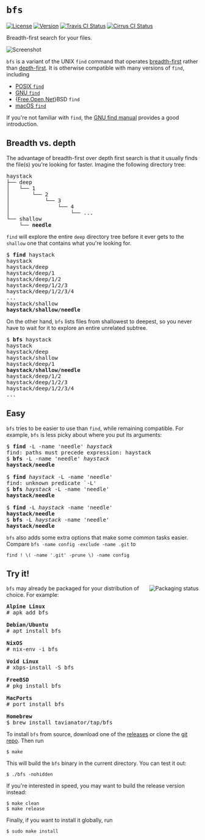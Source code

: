 `bfs`
=====

[![License](http://img.shields.io/badge/license-0BSD-blue.svg)](https://github.com/tavianator/bfs/blob/master/COPYING)
[![Version](https://img.shields.io/github/v/tag/tavianator/bfs?label=version)](https://github.com/tavianator/bfs/releases)
[![Travis CI Status](https://api.travis-ci.org/tavianator/bfs.svg?branch=master)](https://travis-ci.org/tavianator/bfs)
[![Cirrus CI Status](https://api.cirrus-ci.com/github/tavianator/bfs.svg)](https://cirrus-ci.com/github/tavianator/bfs)

Breadth-first search for your files.

<img src="https://tavianator.github.io/bfs/animation.svg" alt="Screenshot" />

`bfs` is a variant of the UNIX `find` command that operates [breadth-first](https://en.wikipedia.org/wiki/Breadth-first_search) rather than [depth-first](https://en.wikipedia.org/wiki/Depth-first_search).
It is otherwise compatible with many versions of `find`, including

- [POSIX `find`](http://pubs.opengroup.org/onlinepubs/9699919799/utilities/find.html)
- [GNU `find`](https://www.gnu.org/software/findutils/)
- {[Free](https://www.freebsd.org/cgi/man.cgi?find(1)),[Open](https://man.openbsd.org/find.1),[Net](http://netbsd.gw.com/cgi-bin/man-cgi?find+1+NetBSD-current)}BSD `find`
- [macOS `find`](https://ss64.com/osx/find.html)

If you're not familiar with `find`, the [GNU find manual](https://www.gnu.org/software/findutils/manual/html_mono/find.html) provides a good introduction.


Breadth vs. depth
-----------------

The advantage of breadth-first over depth first search is that it usually finds the file(s) you're looking for faster.
Imagine the following directory tree:

<pre>
haystack
├── deep
│   └── 1
│       └── 2
│           └── 3
│               └── 4
│                   └── ...
└── shallow
    └── <strong>needle</strong>
</pre>

`find` will explore the entire `deep` directory tree before it ever gets to the `shallow` one that contains what you're looking for.

<pre>
$ <strong>find</strong> haystack
haystack
haystack/deep
haystack/deep/1
haystack/deep/1/2
haystack/deep/1/2/3
haystack/deep/1/2/3/4
...
haystack/shallow
<strong>haystack/shallow/needle</strong>
</pre>

On the other hand, `bfs` lists files from shallowest to deepest, so you never have to wait for it to explore an entire unrelated subtree.

<pre>
$ <strong>bfs</strong> haystack
haystack
haystack/deep
haystack/shallow
haystack/deep/1
<strong>haystack/shallow/needle</strong>
haystack/deep/1/2
haystack/deep/1/2/3
haystack/deep/1/2/3/4
...
</pre>


Easy
----

`bfs` tries to be easier to use than `find`, while remaining compatible.
For example, `bfs` is less picky about where you put its arguments:

<pre>
$ <strong>find</strong> -L -name 'needle' <em>haystack</em>
find: paths must precede expression: haystack
$ <strong>bfs</strong> -L -name 'needle' <em>haystack</em>
<strong>haystack/needle</strong>

$ <strong>find</strong> <em>haystack</em> -L -name 'needle'
find: unknown predicate `-L'
$ <strong>bfs</strong> <em>haystack</em> -L -name 'needle'
<strong>haystack/needle</strong>

$ <strong>find</strong> -L <em>haystack</em> -name 'needle'
<strong>haystack/needle</strong>
$ <strong>bfs</strong> -L <em>haystack</em> -name 'needle'
<strong>haystack/needle</strong>
</pre>

`bfs` also adds some extra options that make some common tasks easier.
Compare `bfs -name config -exclude -name .git` to

    find ! \( -name '.git' -prune \) -name config


Try it!
-------

<a href="https://repology.org/metapackage/bfs"><img src="https://repology.org/badge/vertical-allrepos/bfs.svg" alt="Packaging status" align="right" /></a>

`bfs` may already be packaged for your distribution of choice.
For example:

<pre>
<strong>Alpine Linux</strong>
# apk add bfs

<strong>Debian/Ubuntu</strong>
# apt install bfs

<strong>NixOS</strong>
# nix-env -i bfs

<strong>Void Linux</strong>
# xbps-install -S bfs

<strong>FreeBSD</strong>
# pkg install bfs

<strong>MacPorts</strong>
# port install bfs

<strong>Homebrew</strong>
$ brew install tavianator/tap/bfs
</pre>

To install `bfs` from source, download one of the [releases](https://github.com/tavianator/bfs/releases) or clone the [git repo](https://github.com/tavianator/bfs).
Then run

    $ make

This will build the `bfs` binary in the current directory.
You can test it out:

    $ ./bfs -nohidden

If you're interested in speed, you may want to build the release version instead:

    $ make clean
    $ make release

Finally, if you want to install it globally, run

    $ sudo make install
